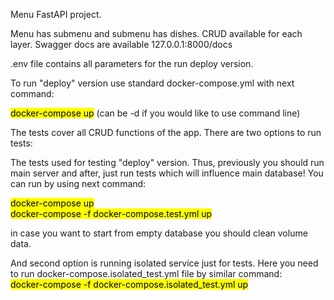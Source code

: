Menu FastAPI project.

Menu has submenu and submenu has dishes.
CRUD available for each layer.
Swagger docs are available 127.0.0.1:8000/docs

.env file contains all parameters for the run deploy version.

To run "deploy" version use standard docker-compose.yml with next command:

<mark>docker-compose up</mark>
(can be -d if you would like to use command line)

The tests cover all CRUD functions of the app. There are two options to run tests:


The tests used for testing "deploy" version. Thus, previously you should run main server and
after, just run tests which will influence main database! You can run by using next command:

<mark>docker-compose up</mark> <br>
<mark>docker-compose -f docker-compose.test.yml up</mark>

in case you want to start from empty database you should clean volume data.

And second option is running isolated service just for tests. Here you need to run docker-compose.isolated_test.yml file by similar command: <br>
<mark>docker-compose -f docker-compose.isolated_test.yml up</mark>
